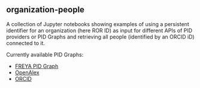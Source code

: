 ## organization-people

A collection of Jupyter notebooks showing examples of using a persistent identifier for an organization (here ROR ID) as input for different APIs of PID providers or PID Graphs and retrieving all people (identified by an ORCID iD) connected to it.

Currently available PID Graphs:
* [FREYA PID Graph](https://blog.datacite.org/powering-the-pid-graph/)
* [OpenAlex](https://openalex.org/about)
* [ORCID](https://orcid.org/)